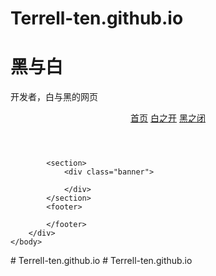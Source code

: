 # Terrell-ten.github.io
<!DOCTYPE html>
<html>
	<head>
		<meta charset="UTF-8">
		<title></title>
	</head>
	<body>
		<div class="web">
			<h1>黑与白</h1>
			<p>开发者，白与黑的网页</p>
			<header>
				<nav>
					<a href="">首页</a>
					<a href="">白之开</a>
					<a href="">黑之闭</a>
				</nav>
			</header>
			
			<section>
				<div class="banner">
					
				</div>
			</section>
			<footer>
				
			</footer>
		</div>
	</body>
</html>
# Terrell-ten.github.io
# Terrell-ten.github.io
